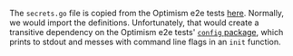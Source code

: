 The `secrets.go` file is copied from the Optimism e2e tests [here](https://github.com/ethereum-optimism/optimism/blob/24a8d3e06e61c7a8938dfb7a591345a437036381/op-e2e/e2eutils/secrets.go).
Normally, we would import the definitions.
Unfortunately, that would create a transitive dependency on the Optimism e2e tests' [`config` package](https://github.com/ethereum-optimism/optimism/blob/24a8d3e06e61c7a8938dfb7a591345a437036381/op-e2e/config), which prints to stdout and messes with command line flags in an `init` function.
